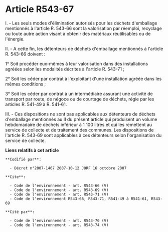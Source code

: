 # Article R543-67

I. - Les seuls modes d'élimination autorisés pour les déchets d'emballage mentionnés à l'article R. 543-66 sont la
valorisation par réemploi, recyclage ou toute autre action visant à obtenir des matériaux réutilisables ou de l'énergie.

II. - A cette fin, les détenteurs de déchets d'emballage mentionnés à l'article R. 543-66 doivent :

1° Soit procéder eux-mêmes à leur valorisation dans des installations agréées selon les modalités décrites à l'article R.
543-71 ;

2° Soit les céder par contrat à l'exploitant d'une installation agréée dans les mêmes conditions ;

3° Soit les céder par contrat à un intermédiaire assurant une activité de transport par route, de négoce ou de courtage de
déchets, régie par les articles R. 541-49 à R. 541-61.

III. - Ces dispositions ne sont pas applicables aux détenteurs de déchets d'emballage mentionnés au II du présent article qui
produisent un volume hebdomadaire de déchets inférieur à 1 100 litres et qui les remettent au service de collecte et de
traitement des communes. Les dispositions de l'article R. 543-69 sont applicables à ces détenteurs selon l'organisation du
service de collecte.

**Liens relatifs à cet article**

	**Codifié par**:

	  - Décret n°2007-1467 2007-10-12 JORF 16 octobre 2007

	**Cite**:

	  - Code de l'environnement - art. R543-66 (V)
	  - Code de l'environnement - art. R543-69 (V)
	  - Code de l'environnement - art. R543-71 (V)
	  - Code de l'environnement R543-66, R543-71, R541-49 à R541-61, R543-69

	**Cité par**:

	  - Code de l'environnement - art. R543-70 (V)
	  - Code de l'environnement - art. R543-74 (V)
